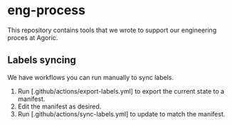 # eng-process

This repository contains tools that we wrote to support our engineering proces at Agoric.

## Labels syncing

We have workflows you can run manually to sync labels.

1. Run [.github/actions/export-labels.yml] to export the current state to a manifest.
2. Edit the manifest as desired.
3. Run [.github/actions/sync-labels.yml] to update to match the manifest.
